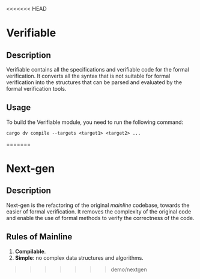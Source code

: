 <<<<<<< HEAD
# Verifiable

## Description

Verifiable contains all the specifications and verifiable code for the formal
verification. It converts all the syntax that is not suitable for formal verification
into the structures that can be parsed and evaluated by the formal verification tools.

## Usage

To build the Verifiable module, you need to run the following command:

```shell
cargo dv compile --targets <target1> <target2> ...
```
=======
# Next-gen

## Description

Next-gen is the refactoring of the original *mainline* codebase, towards the 
easier of formal verification. It removes the complexity of the original code and
enable the use of formal methods to verify the correctness of the code.

## Rules of Mainline

1. **Compilable**.
2. **Simple**: no complex data structures and algorithms.
>>>>>>> demo/nextgen
